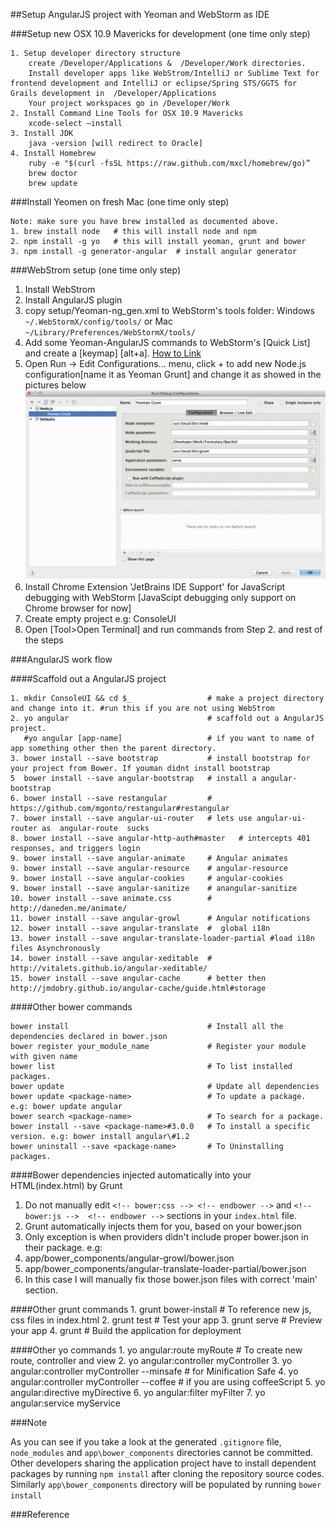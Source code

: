 ##Setup AngularJS project with Yeoman and WebStorm as IDE

###Setup new OSX 10.9 Mavericks for development (one time only step)

	1. Setup developer directory structure 
		create /Developer/Applications &  /Developer/Work directories.
		Install developer apps like WebStrom/IntelliJ or Sublime Text for frontend development and IntelliJ or eclipse/Spring STS/GGTS for Grails development in  /Developer/Applications
		Your project workspaces go in /Developer/Work
	2. Install Command Line Tools for OSX 10.9 Mavericks
		xcode-select —install 
	3. Install JDK
		java -version [will redirect to Oracle]
	4. Install Homebrew		
		ruby -e "$(curl -fsSL https://raw.github.com/mxcl/homebrew/go)”
		brew doctor
		brew update

###Install Yeomen on fresh Mac (one time only step)

	Note: make sure you have brew installed as documented above. 
	1. brew install node   # this will install node and npm
	2. npm install -g yo   # this will install yeoman, grunt and bower
	3. npm install -g generator-angular  # install angular generator

###WebStrom setup (one time only step)
>
1. Install WebStrom
2. Install AngularJS plugin
3. copy setup/Yeoman-ng_gen.xml to WebStorm's tools folder:  Windows `~/.WebStormX/config/tools/`  or Mac `~/Library/Preferences/WebStormX/tools/`
  1. Add some Yeoman-AngularJS commands to WebStorm's [Quick List] and create a [keymap] [alt+a]. [How to Link](http://www.screenr.com/xcI8)
  2. Open Run -> Edit Configurations... menu,  click + to add new Node.js configuration[name it as Yeoman Grunt] and change it as showed in the pictures below
  ![Yeoman Grunt WebStorm debug](Yeoman-Grunt-WebStorm-debug.gif)
  3. Install Chrome Extension 'JetBrains IDE Support' for JavaScript debugging with WebStorm [JavaScipt debugging only support on Chrome browser for now]
4. Create empty project e.g: ConsoleUI
5. Open [Tool>Open Terminal] and run commands from Step 2. and rest of the steps

###AngularJS work flow

####Scaffold out a AngularJS project

	1. mkdir ConsoleUI && cd $_		            # make a project directory and change into it. #run this if you are not using WebStrom
	2. yo angular                               # scaffold out a AngularJS project.
	   #yo angular [app-name] 	                # if you want to name of app something other then the parent directory.
	3. bower install --save bootstrap       	# install bootstrap for your project from Bower. If youman didnt install bootstrap
	5  bower install --save angular-bootstrap   # install a angular-bootstrap
	6. bower install --save restangular       	# https://github.com/mgonto/restangular#restangular
	7. bower install --save angular-ui-router   # lets use angular-ui-router as  angular-route  sucks
	8. bower install --save angular-http-auth#master   # intercepts 401 responses, and triggers login
	9. bower install --save angular-animate     # Angular animates
    9. bower install --save angular-resource    # angular-resource
    9. bower install --save angular-cookies		# angular-cookies
    9. bower install --save angular-sanitize    # anangular-sanitize
    10. bower install --save animate.css        # http://daneden.me/animate/
	11. bower install --save angular-growl      # Angular notifications
	12. bower install --save angular-translate  #  global i18n
	13. bower install --save angular-translate-loader-partial #load i18n files Asynchronously
	14. bower install --save angular-xeditable  # http://vitalets.github.io/angular-xeditable/
	15. bower install --save angular-cache      # better then http://jmdobry.github.io/angular-cache/guide.html#storage


####Other bower commands

	bower install                               # Install all the dependencies declared in bower.json
	bower register your_module_name             # Register your module with given name
	bower list                                  # To list installed packages.
	bower update                                # Update all dependencies
	bower update <package-name>                 # To update a package. e.g: bower update angular
	bower search <package-name>                 # To search for a package.
	bower install --save <package-name>#3.0.0   # To install a specific version. e.g: bower install angular\#1.2
	bower uninstall --save <package-name>   	# To Uninstalling packages.


####Bower dependencies injected automatically into your HTML(index.html) by Grunt
>
1. Do not manually edit `<!-- bower:css --> <!-- endbower -->` and `<!-- bower:js -->  <!-- endbower -->` sections in your `index.html` file.
2. Grunt automatically injects them for you, based on your bower.json
3. Only exception is when providers didn't include proper bower.json in their package. e.g:
  1. app/bower_components/angular-growl/bower.json
  2. app/bower_components/angular-translate-loader-partial/bower.json
4. In this case I will manually fix those bower.json files with correct 'main' section.

####Other grunt commands
    1. grunt bower-install      # To reference new js, css files in index.html
	2. grunt test               # Test your app
	3. grunt serve              # Preview your app
	4. grunt                  	# Build the application for deployment

####Other yo commands
	1. yo angular:route myRoute                    	# To create new route, controller and view
    2. yo angular:controller myController
    3. yo angular:controller myController --minsafe # for Minification Safe
    4. yo angular:controller myController --coffee  # if you are using coffeeScript
    5. yo angular:directive myDirective
    6. yo angular:filter myFilter
    7. yo angular:service myService

###Note

As you can see if you take a look at the generated `.gitignore` file, `node_modules` and `app\bower_components` directories cannot be committed. 
Other developers sharing the application project have to install dependent packages by running `npm install` after cloning the repository source codes.
Similarly `app\bower_components` directory will be populated by running `bower install`  

###Reference

[grunt-bower-install]: http://stackoverflow.com/questions/18422020/how-to-update-and-include-twitter-bootstrap-3-on-webapp-or-yo-angular/19034513#19034513
